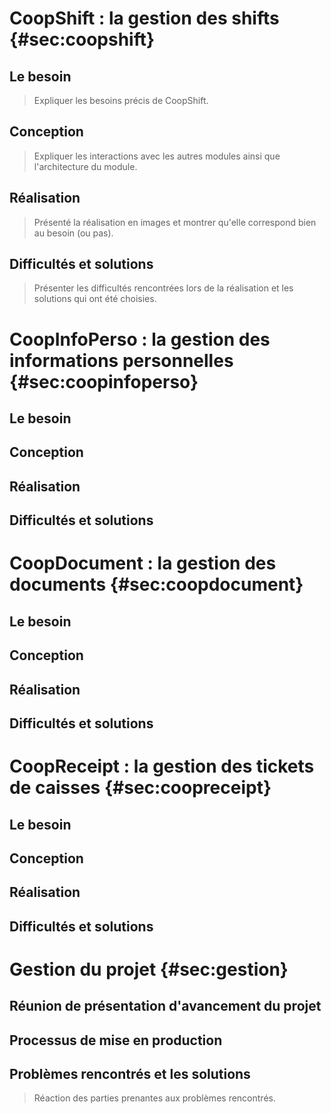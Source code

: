 # CoopShift : la gestion des shifts {#sec:coopshift}

## Le besoin

> Expliquer les besoins précis de CoopShift.

## Conception

> Expliquer les interactions avec les autres modules ainsi que
> l'architecture du module.

## Réalisation

> Présenté la réalisation en images et montrer qu'elle correspond bien au
> besoin (ou pas).

## Difficultés et solutions

> Présenter les difficultés rencontrées lors de la réalisation et les
> solutions qui ont été choisies.


# CoopInfoPerso : la gestion des informations personnelles {#sec:coopinfoperso}

## Le besoin

## Conception

## Réalisation

## Difficultés et solutions


# CoopDocument : la gestion des documents {#sec:coopdocument}

## Le besoin

## Conception

## Réalisation

## Difficultés et solutions


# CoopReceipt : la gestion des tickets de caisses {#sec:coopreceipt}

## Le besoin

## Conception

## Réalisation

## Difficultés et solutions


# Gestion du projet {#sec:gestion}

## Réunion de présentation d'avancement du projet

## Processus de mise en production

## Problèmes rencontrés et les solutions

> Réaction des parties prenantes aux problèmes rencontrés.
